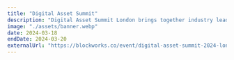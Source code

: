 ```yaml
---
title: "Digital Asset Summit"
description: "Digital Asset Summit London brings together industry leaders to discuss blockchain, cryptocurrency, DeFi, NFTs, and regulatory issues, fostering innovation, collaboration, and partnerships in the digital asset ecosystem."
image: "./assets/banner.webp"
date: 2024-03-18
endDate: 2024-03-20
externalUrl: "https://blockworks.co/event/digital-asset-summit-2024-london"
---
```

